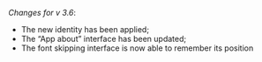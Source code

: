 _Changes for v 3.6_:
- The new identity has been applied;
- The “App about” interface has been updated;
- The font skipping interface is now able to remember its position
